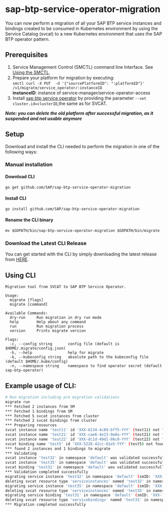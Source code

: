 # sap-btp-service-operator-migration

You can now perform a migration of all your SAP BTP service instances and bindings created to be consumed in Kubernetes environment by using the Service Catalog (svcat) to a new Kubernetes environment that uses the SAP BTP operator pattern. 

## Prerequisites
1. Service Management Control (SMCTL) command line Interface. See [Using the SMCTL](https://help.sap.com/viewer/09cc82baadc542a688176dce601398de/Cloud/en-US/0107f3f8c1954a4e96802f556fc807e3.html).
2. Prepare your platform for migration by executing: </br>
```smctl curl -X PUT  -d '{"sourcePlatformID": ":platformID"}' /v1/migrate/service_operator/:instanceID``` </br>
**instanceID**: instance of service-manager/service-operator-access
3. Install [sap btp service operator](https://github.com/SAP/sap-btp-service-operator#setup) by providing the parameter ``` --set cluster.id=clusterID ```,the same as for SVCAT. 

***Note: you can delete the old platform after successful migration, as it suspended and not usable anymore***

## Setup

Download and install the CLI needed to perform the migration in one of the following ways:


### Manual installation

#### Download CLI
``go get github.com/SAP/sap-btp-service-operator-migration``

#### Install CLI

``go install github.com/SAP/sap-btp-service-operator-migration``

#### Rename the CLI binary

``mv $GOPATH/bin/sap-btp-service-operator-migration $GOPATH/bin/migrate``

### Download the Latest CLI Release
You can get started with the CLI by simply downloading the latest release from [HERE](https://github.com/SAP/sap-btp-service-operator-migration/releases).


## Using CLI

```
Migration tool from SVCAT to SAP BTP Service Operator.

Usage:
  migrate [flags]
  migrate [command]

Available Commands:
  dry-run     Run migration in dry run mode
  help        Help about any command
  run         Run migration process
  version     Prints migrate version

Flags:
  -c, --config string       config file (default is $HOME/.migrate/config.json)
  -h, --help                help for migrate
  -k, --kubeconfig string   absolute path to the kubeconfig file (default $HOME/.kube/config)
  -n, --namespace string    namespace to find operator secret (default sap-btp-operator)
```

## Example usage of CLI:

```sh
# Run migration including pre migration validations
migrate run
*** Fetched 2 instances from SM
*** Fetched 1 bindings from SM
*** Fetched 5 svcat instances from cluster
*** Fetched 2 svcat bindings from cluster
*** Preparing resources
svcat instance name 'test11' id 'XXX-6134-4c89-bff5-YYY' (test11) not found in SM, skipping it...
svcat instance name 'test21' id 'XXX-cae6-4e23-9e8a-YYY' (test21) not found in SM, skipping it...
svcat instance name 'test22' id 'XXX-dc1d-49d1-86c0-YYY' (test22) not found in SM, skipping it...
svcat binding name 'test5' id 'XXX-5226-42cc-81e5-YYY' (test5) not found in SM, skipping it...
*** found 2 instances and 1 bindings to migrate
*** Validating
svcat instance 'test32' in namespace 'default' was validated successfully
svcat instance 'test35' in namespace 'default' was validated successfully
svcat binding 'test31' in namespace 'default' was validated successfully
*** Validation completed successfully
migrating service instance 'test32' in namespace 'default' (smID: 'XXX-3d1f-40db-8cac-YYY')
deleting svcat resource type 'serviceinstances' named 'test32' in namespace 'default'
migrating service instance 'test35' in namespace 'default' (smID: 'XXX-0f94-4fde-b524-YYY')
deleting svcat resource type 'serviceinstances' named 'test35' in namespace 'default'
migrating service binding 'test31' in namespace 'default' (smID: 'XXX-fc36-4d50-a925-YYY')
deleting svcat resource type 'servicebindings' named 'test31' in namespace 'default'
*** Migration completed successfully

```

